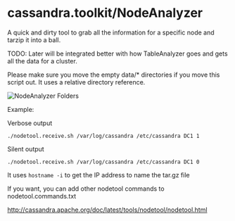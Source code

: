 # cassandra.toolkit/NodeAnalyzer
A quick and dirty tool to grab all the information for a specific node and tarzip it into a ball. 

TODO: Later will be integrated better with how TableAnalyzer goes and gets all the data for a cluster. 

Please make sure you move the empty data/* directories if you move this script out. It uses a relative directory reference. 

![NodeAnalyzer Folders](../doc/assets/NodeAnalyzer_folders.jpg)


Example:

Verbose output 

```
./nodetool.receive.sh /var/log/cassandra /etc/cassandra DC1 1
```

Silent output 

```
./nodetool.receive.sh /var/log/cassandra /etc/cassandra DC1 0
```

It uses `hostname -i` to get the IP address to name the tar.gz file

If you want, you can add other nodetool commands to nodetool.commands.txt

http://cassandra.apache.org/doc/latest/tools/nodetool/nodetool.html
